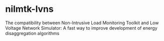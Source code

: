 # nilmtk-lvns
The compatibility between Non-Intrusive Load Monitoring Toolkit and Low Voltage Network Simulator: A fast way to improve development of energy disaggregation algorithms
